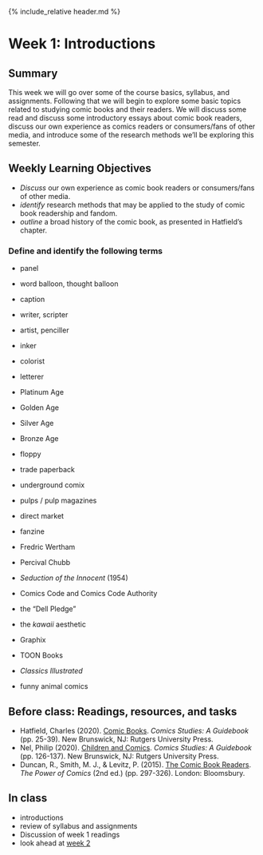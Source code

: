 {% include_relative header.md %}

# Week 1: Introductions

## Summary
This week we will go over some of the course basics, syllabus, and assignments. Following that we will begin to explore some basic topics related to studying comic books and their readers. We will discuss some read and discuss some introductory essays about comic book readers, discuss our own experience as comics readers or consumers/fans of other media, and introduce some of the research methods we’ll be exploring this semester.

## Weekly Learning Objectives

- _Discuss_ our own experience as comic book readers or consumers/fans of other media.
- _identify_ research methods that may be applied to the study of comic book readership and fandom.
- _outline_ a broad history of the comic book, as presented in Hatfield’s chapter.

### Define and identify the following terms

- panel
- word balloon, thought balloon
- caption

- writer, scripter
- artist, penciller
- inker
- colorist
- letterer

- Platinum Age
- Golden Age
- Silver Age
- Bronze Age

- floppy
- trade paperback
- underground comix
- pulps / pulp magazines
- direct market
- fanzine

- Fredric Wertham
- Percival Chubb
- _Seduction of the Innocent_ (1954)
- Comics Code and Comics Code Authority
- the “Dell Pledge”
- the _kawaii_ aesthetic
- Graphix
- TOON Books
- _Classics Illustrated_
- funny animal comics
 
## Before class: Readings, resources, and tasks <!-- 57 pp. -->

- Hatfield, Charles (2020). [Comic Books](https://iu.instructure.com/files/169194273/download?download_frd=1). _Comics Studies: A Guidebook_ (pp. 25-39). New Brunswick, NJ: Rutgers University Press. <!-- 15 pp. -->
- Nel, Philip (2020). [Children and Comics](https://iu.instructure.com/files/169194274/download?download_frd=1). _Comics Studies: A Guidebook_ (pp. 126-137). New Brunswick, NJ: Rutgers University Press. <!-- 12 pp. -->
- Duncan, R., Smith, M. J., &amp; Levitz, P. (2015). [The Comic Book Readers](https://iu.instructure.com/files/169194280/download?download_frd=1). _The Power of Comics_ (2nd ed.) (pp. 297-326). London: Bloomsbury. <!-- 30 pp. -->
<!-- 57 pp. -->
 
## In class
- introductions
- review of syllabus and assignments
- Discussion of week 1 readings
- look ahead at [week 2](week02.md)
